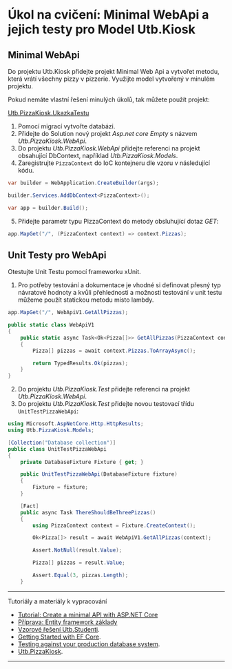 # Úkol na cvičení: Minimal WebApi a jejich testy pro Model Utb.Kiosk

## Minimal WebApi

Do projektu Utb.Kiosk přidejte projekt Minimal Web Api a vytvořet metodu, která vrátí všechny pizzy v pizzerie. Využijte model vytvořený v minulém projektu.

Pokud nemáte vlastní řešení minulých úkolů, tak můžete použít projekt: 

[Utb.PizzaKiosk.UkazkaTestu](https://github.com/ekral/FAI/blob/master/AF/src/Utb.PizzaKiosk.UkazkaTestu)

1) Pomocí migrací vytvořte databázi.
2) Přidejte do Solution nový projekt *Asp.net core Empty* s názvem *Utb.PizzaKiosk.WebApi*.
3) Do projektu *Utb.PizzaKiosk.WebApi* přidejte referenci na projekt obsahující DbContext, například *Utb.PizzaKiosk.Models*.
4) Zaregistrujte `PizzaContext` do IoC kontejneru dle vzoru v následující kódu.

```csharp
var builder = WebApplication.CreateBuilder(args);

builder.Services.AddDbContext<PizzaContext>();

var app = builder.Build();
```

5) Přidejte parametr typu PizzaContext do metody obsluhující dotaz *GET*:

```csharp
app.MapGet("/", (PizzaContext context) => context.Pizzas);
```

## Unit Testy pro WebApi

Otestujte Unit Testu pomocí frameworku xUnit.

1) Pro potřeby testování a dokumentace je vhodné si definovat přesný typ návratové hodnoty a kvůli přehlednosti a možnosti testování v unit testu můžeme použít statickou metodu místo lambdy.

```csharp
app.MapGet("/", WebApiV1.GetAllPizzas);

public static class WebApiV1
{
    public static async Task<Ok<Pizza[]>> GetAllPizzas(PizzaContext context)
    {
        Pizza[] pizzas = await context.Pizzas.ToArrayAsync();

        return TypedResults.Ok(pizzas);
    }
}
```
2) Do projektu *Utb.PizzaKiosk.Test* přidejte referenci na projekt *Utb.PizzaKiosk.WebApi*.
3) Do projektu *Utb.PizzaKiosk.Test* přidejte novou testovací třídu `UnitTestPizzaWebApi`:

```csharp
using Microsoft.AspNetCore.Http.HttpResults;
using Utb.PizzaKiosk.Models;

[Collection("Database collection")]
public class UnitTestPizzaWebApi
{
    private DatabaseFixture Fixture { get; }

    public UnitTestPizzaWebApi(DatabaseFixture fixture)
    {
        Fixture = fixture;
    }

    [Fact]
    public async Task ThereShouldBeThreePizzas()
    {
        using PizzaContext context = Fixture.CreateContext();

        Ok<Pizza[]> result = await WebApiV1.GetAllPizzas(context);

        Assert.NotNull(result.Value);

        Pizza[] pizzas = result.Value;

        Assert.Equal(3, pizzas.Length);
    }
```

---
Tutoriály a materiály k vypracování

- [Tutorial: Create a minimal API with ASP.NET Core](https://learn.microsoft.com/en-us/aspnet/core/tutorials/min-web-api?view=aspnetcore-7.0&tabs=visual-studio)
- [Příprava: Entity framework základy](https://github.com/ekral/FAI/blob/master/AF/Priprava/01_EF_zaklady.md)
- [Vzorové řešení Utb.Studenti](https://github.com/ekral/FAI/tree/master/AF/src/Utb.Studenti).
- [Getting Started with EF Core](https://learn.microsoft.com/en-us/ef/core/get-started/overview/first-app?tabs=netcore-cli).
- [Testing against your production database system](https://learn.microsoft.com/en-us/ef/core/testing/testing-with-the-database).
- [Utb.PizzaKiosk](https://github.com/ekral/FAI/tree/master/AF/src/Utb.PizzaKiosk).
---
  
